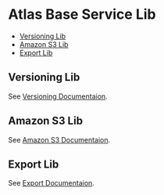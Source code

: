 # Atlas Base Service Lib

<!-- toc -->

- [Versioning Lib](#versioning-lib)
- [Amazon S3 Lib](#amazon-s3-lib)
- [Export Lib](#export-lib)

<!-- tocstop -->

## Versioning Lib

See [Versioning Documentaion](documentaion/versioning/README.md).

## Amazon S3 Lib

See [Amazon S3 Documentaion](documentaion/amazon/README.md).

## Export Lib

See [Export Documentaion](documentaion/export/README.md).